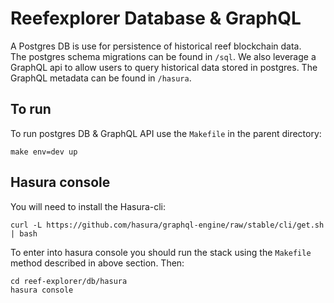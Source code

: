 # Reefexplorer Database & GraphQL

A Postgres DB is use for persistence of historical reef blockchain data.  
The postgres schema migrations can be found in `/sql`.  We also leverage a
GraphQL api to allow users to query historical data stored in postgres.  The
GraphQL metadata can be found in `/hasura`.

## To run
To run postgres DB & GraphQL API use the `Makefile` in the parent directory:

```
make env=dev up
```

## Hasura console
You will need to install the Hasura-cli:
```
curl -L https://github.com/hasura/graphql-engine/raw/stable/cli/get.sh | bash
```

To enter into hasura console you should run the stack using the `Makefile` method 
described in above section.  Then:
```
cd reef-explorer/db/hasura
hasura console
```
